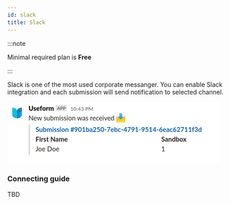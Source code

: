 ```yaml
---
id: slack 
title: Slack
---
```


:::note

Minimal required plan is **Free**

:::

Slack is one of the most used corporate messanger. You can enable Slack integration and each
submission will send notification to selected channel.

![slack .png](../assets/integrations/slack.png)

### Connecting guide
TBD
